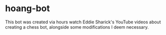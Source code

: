 # hoang-bot

This bot was created via hours watch Eddie Sharick's YouTube videos about creating a chess bot, alongside some modifications I deem necessary.
